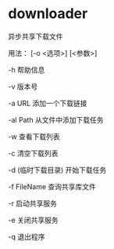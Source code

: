 # downloader

异步共享下载文件

用法： [-o <选项>] [<参数>]

-h					帮助信息

-v					版本号

-a	URL				添加一个下载链接

-al	Path				从文件中添加下载任务

-w					查看下载列表

-c					清空下载列表

-d	(临时下载目录)			开始下载任务

-f	FileName			查询共享库文件

-r					启动共享服务

-e					关闭共享服务

-q					退出程序

